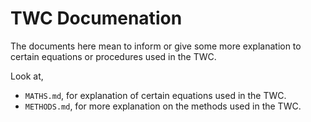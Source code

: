 # TWC Documenation
The documents here mean to inform or give some more explanation to certain equations or procedures used in the TWC.

Look at,
- `MATHS.md`, for explanation of certain equations used in the TWC.
- `METHODS.md`, for more explanation on the methods used in the TWC. 
